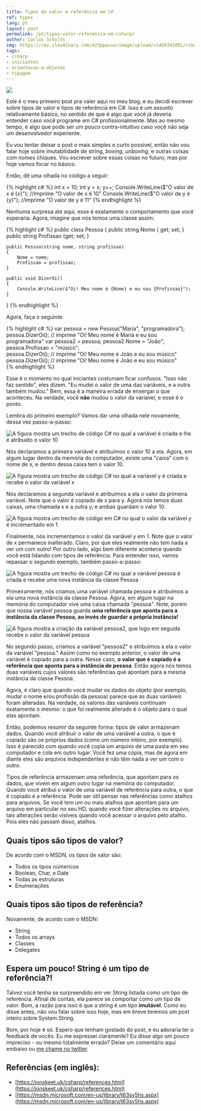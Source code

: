 ```yaml
---
title: Tipos de valor e referência em C#
ref: types
lang: pt
layout: post
permalink: /pt/tipos-valor-referencia-em-csharp/
author: Carlos Schults
img: https://res.cloudinary.com/dz5ppacuo/image/upload/v1466341001/csharp-min_buiizq.png
tags:
- csharp
- iniciantes
- orientacao-a-objetos
- tipagem
---
```


![](https://res.cloudinary.com/dz5ppacuo/image/upload/v1466341001/csharp-min_buiizq.png)

Este é o meu primeiro post pra valer aqui no meu blog, e eu decidi escrever sobre tipos de valor e tipos de referência em C#. Isso é um assunto relativamente básico, no sentido de que é algo que você já deveria entender caso você programe em C# profissionalmente. Mas ao mesmo tempo, é algo que pode ser um pouco contra-intuitivo caso você não seja um desenvolvedor experiente.
<!--more-->

Eu vou tentar deixar o post o mais simples e curto possível, então não vou falar hoje sobre imutabilidade de string, *boxing*, *unboxing*, e outras coisas com nomes chiques.
Vou escrever sobre essas coisas no futuro, mas por hoje vamos focar no básico.

Então, dê uma olhada no código a seguir:

{% highlight c# %}
int x = 10;
int y = x;
y++;
Console.WriteLine($"O valor de x é {x}"); //Imprime "O valor de x é 10"
Console.WriteLine($"O valor de y é {y}"); //Imprime "O valor de y é 11"
{% endhighlight %}

Nenhuma surpresa até aqui, esse é exatamente o comportamento que você esperaria. Agora, imagine que nós temos uma classe assim:

{% highlight c# %}
public class Pessoa
{
    public string Nome { get; set; }
    public string Profissao {get; set; }

    public Pessoa(string nome, string profissao)
    {
        Nome = nome;
        Profissao = profissao;
    }

    public void DizerOi()
    {
        Console.WriteLine($"Oi! Meu nome é {Nome} e eu sou {Profissao}");
    }
}
{% endhighlight %}

Agora, faça o seguinte:

{% highlight c# %}
var pessoa = new Pessoa("Maria", "programadora");    
pessoa.DizerOi(); // imprime "Oi! Meu nome é Maria e eu sou programadora"
var pessoa2 = pessoa;
pessoa2.Nome = "João";
pessoa.Profissao = "músico";    
pessoa.DizerOi(); // imprime "Oi! Meu nome é João e eu sou músico"  
pessoa.DizerOi(); // imprime "Oi! Meu nome é João e eu sou músico"  
{% endhighlight %}

Esse é o momento no qual iniciantes costumam ficar confusos. "Isso não faz sentido", eles dizem. "Eu mudei o valor de uma das variáveis, e a outra também mudou." Bem, essa é a maneira errada de enxergar o que aconteceu. Na verdade, você <strong>não</strong> mudou o valor da varíavel, e esse é o ponto.

Lembra do primeiro exemplo? Vamos dar uma olhada nele novamente, dessa vez passo-a-passo:

<img alt="A figura mostra um trecho de código C# no qual a variável é criada e lhe é atribuído o valor 10" src="https://res.cloudinary.com/dz5ppacuo/image/upload/v1454161625/fig1_czxki5.png" />

Nós declaramos a primeira variável e atribuímos o valor 10 a ela. Agora, em algum lugar dentro da memória do computador, existe uma "caixa" com o nome de x, e dentro dessa caixa tem o valor 10.

<img alt="A figura mostra um trecho de código C# no qual a variável y é criada e recebe o valor da variável x" src="https://res.cloudinary.com/dz5ppacuo/image/upload/v1454165139/fig2_de8azi.png" />

Nós declaramos a segunda variável e atribuímos a ela o valor da primeira variável. Note que o valor é copiado de x para y. Agora nós temos duas caixas, uma chamada x e a outra y, e ambas guardam o valor 10.

<img alt="A figura mostra um trecho de código em C# no qual o valor da variável y é incrementado em 1" src="https://res.cloudinary.com/dz5ppacuo/image/upload/v1454165134/fig3_sdjbze.png" />

Finalmente, nós incrementamos o valor da variável y em 1. Note que o valor de x permanece inalterado. Claro, por que eles realmente não tem nada a ver um com outro! Por outro lado, algo bem diferente acontece quando você está lidando com tipos de referência. Para entender isso, vamos repassar o segundo exemplo, também passo-a-passo:

<img alt="A figura mostra um trecho de código C# no qual a variável pessoa é criada e recebe uma nova instância da classe Pessoa" src="https://res.cloudinary.com/dz5ppacuo/image/upload/v1454165141/fig4_xivrng.png" />

Primeiramente, nós criamos uma variável chamada pessoa e atribuímos a ela uma nova instância da classe Pessoa. Agora, em algum lugar na memória do computador vive uma caixa chamada "pessoa". Note, porém que nossa variável pessoa guarda <strong>uma referência que aponta para a instância da classe Pessoa, ao invés de guardar a própria instância!</strong>

<img alt="A figura mostra a criação da variável pessoa2, que logo em seguida recebe o valor da variável pessoa" src="https://res.cloudinary.com/dz5ppacuo/image/upload/v1454165138/fig5_i21mgj.png" />

No segundo passo, criamos a variável "pessoa2" e atribuímos a ela o valor da variável "pessoa." Assim como no exemplo anterior, o valor de uma variável é copiado para a outra. Nesse caso, **o valor que é copiado é a referência que aponta para a instância de pessoa**. Então agora nós temos duas variáveis cujos valores são referências que apontam para a mesma instância da classe Pessoa.

Agora, é claro que quando você mudar os dados do objeto (por exemplo, mudar o nome e/ou profissão da pessoa) parece que as duas variáveis foram alteradas. Na verdade, os valores das variáveis continuam exatamente o mesmo: o que foi realmente alterado é o objeto para o qual elas apontam.

Então, podemos resumir da seguinte forma: tipos de valor armazenam dados. Quando você atribuir o valor de uma variável a outra, o que é copiado são os próprios dados (como um número inteiro, por exemplo). Isso é parecido com quando você copia um arquivo de uma pasta em seu computador e cola em outro lugar. Você fez uma cópia, mas de agora em diante eles são arquivos independentes e não têm nada a ver um com o outro.

Tipos de referência armazenam uma referência, que apontam para os dados, que vivem em algum outro lugar na memória do computador. Quando você atribui o valor de uma variável de referência para outra, o que é copiado é a referência. Pode ser útil pensar nas referências como atalhos para arquivos. Se você tem um ou mais atalhos que apontam para um arquivo em particular no seu HD, quando você fizer alterações no arquivo, tais alterações serão vis&iacute;veis quando você acessar o arquivo pelo atalho. Pois eles não passam disso, atalhos.

## Quais tipos são tipos de valor? ##

De acordo com o MSDN, os tipos de valor são:

- Todos os tipos númericos
- Boolean, Char, e Date
- Todas as estruturas
- Enumerações

## Quais tipos são tipos de referência? ##

Novamente, de acordo com o MSDN:

- String
- Todos os arrays
- Classes
- Delegates

## Espera um pouco! String é um tipo de referência?! ##

Talvez você tenha se surpreendido em ver String listada como um tipo de referência. Afinal de contas, ela parece se comportar como um tipo de valor. Bom, a razão para isso é que a string é um tipo **imutável**. Como eu disse antes, não vou falar sobre isso hoje, mas em breve teremos um post inteiro sobre System.String.

Bom, por hoje é só. Espero que tenham gostado do post, e eu adoraria ter o feedback de vocês. Eu me expressei claramente? Eu disse algo um pouco impreciso - ou mesmo totalmente errado? Deixe um comentário aqui embaixo ou [me chame no twitter](https://twitter.com/carlosschults).

## Referências (em inglês): ##

- [https://jonskeet.uk/csharp/references.html](https://jonskeet.uk/csharp/references.html)
- [https://msdn.microsoft.com/en-us/library/t63sy5hs.aspx](https://msdn.microsoft.com/en-us/library/t63sy5hs.aspx)

